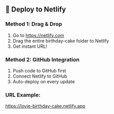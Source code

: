 ## 🚀 Deploy to Netlify

### Method 1: Drag & Drop
1. Go to https://netlify.com
2. Drag the entire birthday-cake folder to Netlify
3. Get instant URL!

### Method 2: GitHub Integration
1. Push code to GitHub first
2. Connect Netlify to GitHub
3. Auto-deploy on every update

### URL Example:
https://lovie-birthday-cake.netlify.app
